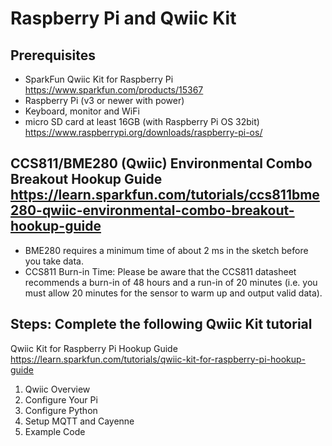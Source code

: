 # Raspberry Pi and Qwiic Kit

## Prerequisites
- SparkFun Qwiic Kit for Raspberry Pi https://www.sparkfun.com/products/15367
- Raspberry Pi  (v3 or newer with power)
- Keyboard, monitor and WiFi
- micro SD card at least 16GB (with Raspberry Pi OS 32bit) https://www.raspberrypi.org/downloads/raspberry-pi-os/

## CCS811/BME280 (Qwiic) Environmental Combo Breakout Hookup Guide https://learn.sparkfun.com/tutorials/ccs811bme280-qwiic-environmental-combo-breakout-hookup-guide
- BME280 requires a minimum time of about 2 ms in the sketch before you take data.
- CCS811 Burn-in Time: Please be aware that the CCS811 datasheet recommends a burn-in of 48 hours and a run-in of 20 minutes (i.e. you must allow 20 minutes for the sensor to warm up and output valid data).

## Steps: Complete the following Qwiic Kit tutorial

Qwiic Kit for Raspberry Pi Hookup Guide https://learn.sparkfun.com/tutorials/qwiic-kit-for-raspberry-pi-hookup-guide
1. Qwiic Overview
2. Configure Your Pi
3. Configure Python
4. Setup MQTT and Cayenne
5. Example Code
